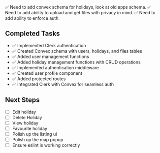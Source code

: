 ✅ Need to add convex schema for holidays, look at old apps schema.
✅ Need to add ability to upload and get files with privacy in mind.
✅ Need to add ability to enforce auth.

## Completed Tasks

- ✅ Implemented Clerk authentication
- ✅ Created Convex schema with users, holidays, and files tables
- ✅ Added user management functions
- ✅ Added holiday management functions with CRUD operations
- ✅ Implemented authentication middleware
- ✅ Created user profile component
- ✅ Added protected routes
- ✅ Integrated Clerk with Convex for seamless auth

## Next Steps

- [ ] Edit holiday
- [ ] Delete Holiday
- [ ] View holiday
- [ ] Favourite holiday
- [ ] Polish up the listing ui
- [ ] Polish up the map popup
- [ ] Ensure eslint is working correctly
